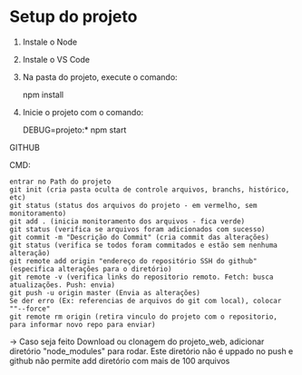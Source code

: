 # Setup do projeto

1. Instale o Node
2. Instale o VS Code
3. Na pasta do projeto, execute o comando:

    npm install

4. Inicie o projeto com o comando:

    DEBUG=projeto:* npm start

GITHUB

CMD:

    entrar no Path do projeto
    git init (cria pasta oculta de controle arquivos, branchs, histórico, etc)
    git status (status dos arquivos do projeto - em vermelho, sem monitoramento)
    git add . (inicia monitoramento dos arquivos - fica verde)
    git status (verifica se arquivos foram adicionados com sucesso)
    git commit -m "Descrição do Commit" (cria commit das alterações)
    git status (verifica se todos foram commitados e estão sem nenhuma alteração)
    git remote add origin "endereço do repositório SSH do github" (especifica alterações para o diretório)
    git remote -v (verifica links do repositorio remoto. Fetch: busca atualizações. Push: envia)
    git push -u origin master (Envia as alterações)
    Se der erro (Ex: referencias de arquivos do git com local), colocar ""--force"
    git remote rm origin (retira vinculo do projeto com o repositorio, para informar novo repo para enviar)

-> Caso seja feito Download ou clonagem do projeto_web, adicionar diretório "node_modules" para rodar. Este diretório não é uppado no push e github não permite add diretório com mais de 100 arquivos




